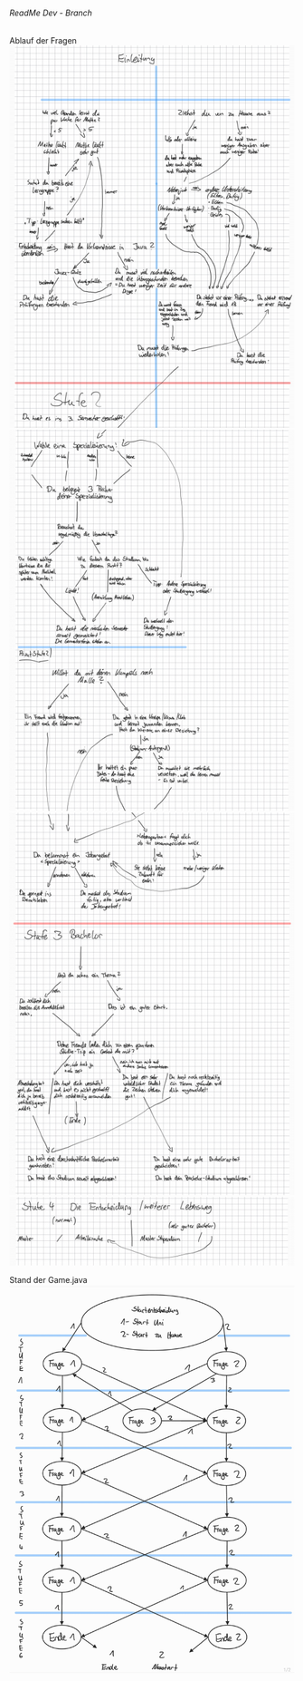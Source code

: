 ###### ReadMe Dev - Branch

Ablauf der Fragen
![Frage1](Pictures_Readme/Fragen1.png)
![Frage2](Pictures_Readme/Fragen2.png)
![Frage3](Pictures_Readme/Fragen3.png)
![Frage4](Pictures_Readme/Fragen4.png)



Stand der Game.java
![Skizze1](pictures/GameStruktur.jpg)

